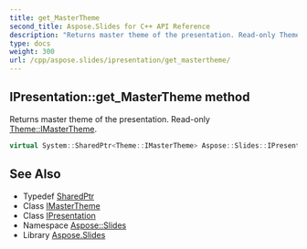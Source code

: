 ```yaml
---
title: get_MasterTheme
second_title: Aspose.Slides for C++ API Reference
description: "Returns master theme of the presentation. Read-only Theme::IMasterTheme."
type: docs
weight: 300
url: /cpp/aspose.slides/ipresentation/get_mastertheme/
---
```

## IPresentation::get_MasterTheme method


Returns master theme of the presentation. Read-only [Theme::IMasterTheme](../../../aspose.slides.theme/imastertheme/).

```cpp
virtual System::SharedPtr<Theme::IMasterTheme> Aspose::Slides::IPresentation::get_MasterTheme()=0
```

## See Also

* Typedef [SharedPtr](../../../system/sharedptr/)
* Class [IMasterTheme](../../../aspose.slides.theme/imastertheme/)
* Class [IPresentation](../)
* Namespace [Aspose::Slides](../../)
* Library [Aspose.Slides](../../../)
